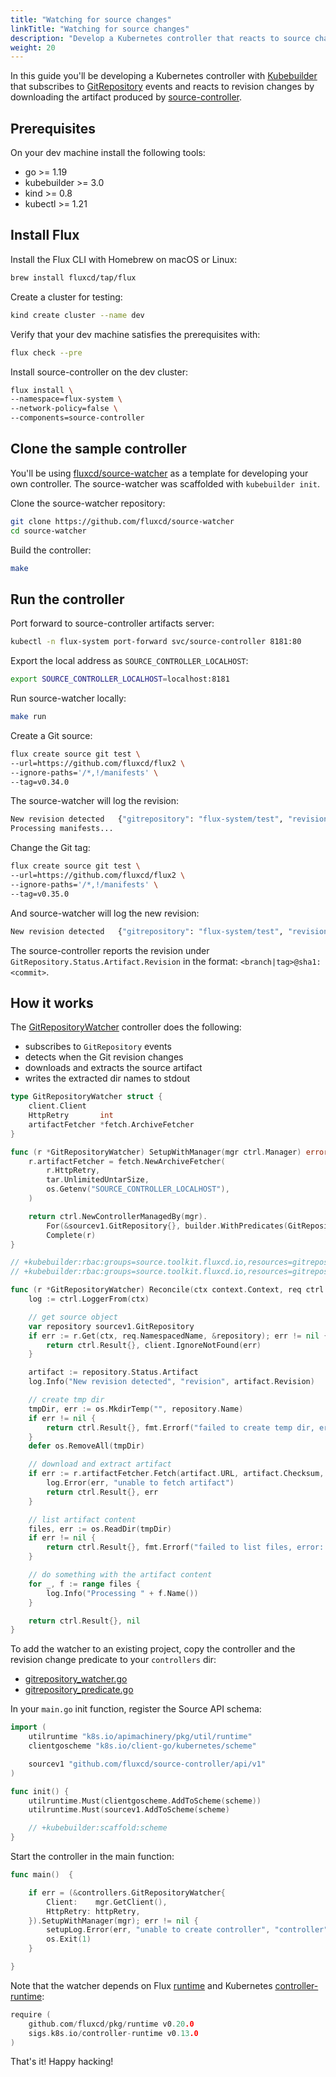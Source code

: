 ```yaml
---
title: "Watching for source changes"
linkTitle: "Watching for source changes"
description: "Develop a Kubernetes controller that reacts to source changes."
weight: 20
---
```


In this guide you'll be developing a Kubernetes controller with
[Kubebuilder](https://github.com/kubernetes-sigs/kubebuilder)
that subscribes to [GitRepository](../components/source/gitrepositories.md)
events and reacts to revision changes by downloading the artifact produced by
[source-controller](../components/source/_index.md).

## Prerequisites

On your dev machine install the following tools:

* go >= 1.19
* kubebuilder >= 3.0
* kind >= 0.8
* kubectl >= 1.21

## Install Flux

Install the Flux CLI with Homebrew on macOS or Linux:

```sh
brew install fluxcd/tap/flux
```

Create a cluster for testing:

```sh
kind create cluster --name dev
```

Verify that your dev machine satisfies the prerequisites with:

```sh
flux check --pre
```

Install source-controller on the dev cluster:

```sh
flux install \
--namespace=flux-system \
--network-policy=false \
--components=source-controller
```

## Clone the sample controller

You'll be using [fluxcd/source-watcher](https://github.com/fluxcd/source-watcher) as
a template for developing your own controller. The source-watcher was scaffolded with `kubebuilder init`.

Clone the source-watcher repository:

```sh
git clone https://github.com/fluxcd/source-watcher
cd source-watcher
```

Build the controller:

```sh
make
```

## Run the controller

Port forward to source-controller artifacts server:

```sh
kubectl -n flux-system port-forward svc/source-controller 8181:80
```

Export the local address as `SOURCE_CONTROLLER_LOCALHOST`:

```sh
export SOURCE_CONTROLLER_LOCALHOST=localhost:8181
```

Run source-watcher locally:

```sh
make run
```

Create a Git source:

```sh
flux create source git test \
--url=https://github.com/fluxcd/flux2 \
--ignore-paths='/*,!/manifests' \
--tag=v0.34.0
```

The source-watcher will log the revision:

```sh
New revision detected   {"gitrepository": "flux-system/test", "revision": "v0.34.0@sha1:90f0d81532f6ea76c30974267956c7eaee5c1dea"}
Processing manifests...
```

Change the Git tag:

```sh
flux create source git test \
--url=https://github.com/fluxcd/flux2 \
--ignore-paths='/*,!/manifests' \
--tag=v0.35.0
```

And source-watcher will log the new revision:

```sh
New revision detected   {"gitrepository": "flux-system/test", "revision": "v0.35.0@sha1:1bf63a94c22d1b9b7ccf92f66a1a34a74bd72fca"}
```

The source-controller reports the revision under `GitRepository.Status.Artifact.Revision` in the format: `<branch|tag>@sha1:<commit>`.

## How it works

The [GitRepositoryWatcher](https://github.com/fluxcd/source-watcher/blob/main/controllers/gitrepository_watcher.go)
controller does the following:

* subscribes to `GitRepository` events
* detects when the Git revision changes
* downloads and extracts the source artifact
* writes the extracted dir names to stdout

```go
type GitRepositoryWatcher struct {
	client.Client
	HttpRetry       int
	artifactFetcher *fetch.ArchiveFetcher
}

func (r *GitRepositoryWatcher) SetupWithManager(mgr ctrl.Manager) error {
	r.artifactFetcher = fetch.NewArchiveFetcher(
		r.HttpRetry,
		tar.UnlimitedUntarSize,
		os.Getenv("SOURCE_CONTROLLER_LOCALHOST"),
	)

	return ctrl.NewControllerManagedBy(mgr).
		For(&sourcev1.GitRepository{}, builder.WithPredicates(GitRepositoryRevisionChangePredicate{})).
		Complete(r)
}

// +kubebuilder:rbac:groups=source.toolkit.fluxcd.io,resources=gitrepositories,verbs=get;list;watch
// +kubebuilder:rbac:groups=source.toolkit.fluxcd.io,resources=gitrepositories/status,verbs=get

func (r *GitRepositoryWatcher) Reconcile(ctx context.Context, req ctrl.Request) (ctrl.Result, error) {
	log := ctrl.LoggerFrom(ctx)

	// get source object
	var repository sourcev1.GitRepository
	if err := r.Get(ctx, req.NamespacedName, &repository); err != nil {
		return ctrl.Result{}, client.IgnoreNotFound(err)
	}

	artifact := repository.Status.Artifact
	log.Info("New revision detected", "revision", artifact.Revision)

	// create tmp dir
	tmpDir, err := os.MkdirTemp("", repository.Name)
	if err != nil {
		return ctrl.Result{}, fmt.Errorf("failed to create temp dir, error: %w", err)
	}
	defer os.RemoveAll(tmpDir)

	// download and extract artifact
	if err := r.artifactFetcher.Fetch(artifact.URL, artifact.Checksum, tmpDir); err != nil {
		log.Error(err, "unable to fetch artifact")
		return ctrl.Result{}, err
	}

	// list artifact content
	files, err := os.ReadDir(tmpDir)
	if err != nil {
		return ctrl.Result{}, fmt.Errorf("failed to list files, error: %w", err)
	}

	// do something with the artifact content
	for _, f := range files {
		log.Info("Processing " + f.Name())
	}

	return ctrl.Result{}, nil
}
```

To add the watcher to an existing project, copy the controller and the revision change predicate to your `controllers` dir:

* [gitrepository_watcher.go](https://github.com/fluxcd/source-watcher/blob/main/controllers/gitrepository_watcher.go)
* [gitrepository_predicate.go](https://github.com/fluxcd/source-watcher/blob/main/controllers/gitrepository_predicate.go)

In your `main.go` init function, register the Source API schema:

```go
import (
	utilruntime "k8s.io/apimachinery/pkg/util/runtime"
	clientgoscheme "k8s.io/client-go/kubernetes/scheme"

	sourcev1 "github.com/fluxcd/source-controller/api/v1"
)

func init() {
	utilruntime.Must(clientgoscheme.AddToScheme(scheme))
	utilruntime.Must(sourcev1.AddToScheme(scheme)

	// +kubebuilder:scaffold:scheme
}
```

Start the controller in the main function:

```go
func main()  {

	if err = (&controllers.GitRepositoryWatcher{
		Client:    mgr.GetClient(),
		HttpRetry: httpRetry,
	}).SetupWithManager(mgr); err != nil {
		setupLog.Error(err, "unable to create controller", "controller", "GitRepositoryWatcher")
		os.Exit(1)
	}

}
```

Note that the watcher depends on Flux [runtime](https://pkg.go.dev/github.com/fluxcd/pkg/runtime)
and Kubernetes [controller-runtime](https://pkg.go.dev/sigs.k8s.io/controller-runtime):

```go
require (
    github.com/fluxcd/pkg/runtime v0.20.0
    sigs.k8s.io/controller-runtime v0.13.0
)
```

That's it! Happy hacking!
